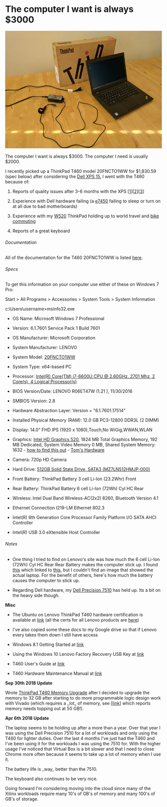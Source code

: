 # The computer I want is always $3000

![lenovo_thinkpad_photo](lenovo_thinkpad_photo.jpg)

The computer I want is always $3000. The computer I need is usually $2000.

I recently picked up a ThinkPad T460 model 20FNCTO1WW for $1,830.59 (spec below) after considering the [Dell XPS 15.](http://www.dell.com/en-us/shop/productdetails/xps-15-9560-laptop?ST=xps%2015&dgc=ST&cid=297819&lid=5695354&acd=123098073120560&ven1=sPyVmJDKS&ven2=e&ven3=263403736553147397) I went with the T460 because of:

1.  Reports of quality issues after 3-6 months with the XPS [[1](http://www.reddit.com/r/Dell/comments/4u0v3m/ok_lets_get_real_here_with_the_xps_15/)\][[2](http://forum.notebookreview.com/threads/dell−xps−15−9550−list−of−hardware−and−software−problems.784691/)\][[3](http://en.community.dell.com/support−forums/laptop/f/3518/t/19662879?rfsh=1448921878757)\]
    
2.  Experience with Dell hardware failing (a [e7450](http://www.laptopmag.com/reviews/laptops/dell-latitude-e7450) failing to sleep or turn on at all due to bad motherboards)
    
3.  Experience with my [W520](http://shop.lenovo.com/us/en/laptops/thinkpad/w-series/w520/) ThinkPad holding up to world travel and [bike commuting](http://www.strava.com/athletes/5781977)
    
4.  Reports of a great keyboard
    

###### Documentation

All of the documentation for the T460 20FNCTO1WW is listed [here](http://pcsupport.lenovo.com/us/en/products/laptops-and-netbooks/thinkpad-t-series-laptops/thinkpad-t460/20fn/cto1ww/documentation?searchLocation=PSPDoc_S).

###### Specs

To get this information on your computer use either of these on Windows 7 Pro:

Start > All Programs > Accessories > System Tools > System Information

c:\\Users\\username>msinfo32.exe

-   OS Name: Microsoft Windows 7 Professional
    
-   Version: 6.1.7601 Service Pack 1 Build 7601
    
-   OS Manufacturer: Microsoft Corporation
    
-   System Manufacturer: LENOVO
    
-   System Model: [20FNCTO1WW](http://shop.lenovo.com/us/en/laptops/thinkpad/t-series/t460/?menu-id=thinkpad_t460)
    
-   System Type: x64-based PC
    
-   Processor: [Intel(R) Core(TM) i7-6600U CPU @ 2.60GHz, 2701 Mhz, 2 Core(s), 4 Logical Processor(s)](http://processors.specout.com/l/1875/Intel-Core-i7-6600U#Specifications&s=3nYLtd)
    
-   BIOS Version/Date: LENOVO R06ET47W (1.21 ), 11/30/2016
    
-   SMBIOS Version: 2.8
    
-   Hardware Abstraction Layer: Version = "6.1.7601.17514"
    
-   Installed Physical Memory (RAM): 12.0 GB PC3-12800 DDR3L (2 DIMM)
    
-   Display: 14.0" FHD IPS (1920 x 1080),Touch,No WiGig,WWAN,WLAN
    
-   Graphics: [Intel HD Graphics 520](http://www.intel.com/content/www/us/en/support/graphics-drivers/graphics-for-6th-generation-intel-processors/intel-hd-graphics-520.html), 1824 MB Total Graphics Memory, 192 MB Dedicated, System Video Memory 0 MB, Shared System Memory: 1632 - [how to find this out](http://www.intel.com/content/www/us/en/support/graphics-drivers/000005510.html) - [Tom's Hardware](http://www.tomshardware.com/reviews/gpu-hierarchy,4388.html)
    
-   Camera: 720p HD Camera
    
-   Hard Drive: [512GB Solid State Drive, SATA3 (MZ7LN512HMJP-000)](http://www.samsung.com/semiconductor/products/flash-storage/client-ssd/MZ7LN512HMJP?ia=831)
    
-   Front Battery: ThinkPad Battery 3 cell Li-Ion (23.2Whr) Front
    
-   Rear Battery: ThinkPad Battery 6 cell Li-Ion (72Wh) Cyl HC Rear
    
-   Wireless: Intel Dual Band Wireless-AC(2x2) 8260, Bluetooth Version 4.1
    
-   Ethernet Connection I219-LM Ethernet 802.3
    
-   Intel(R) 6th Generation Core Processor Family Platform I/O SATA AHCI Controller
    
-   Intel(R) USB 3.0 eXtensible Host Controller
    

###### Notes

-   One thing I tried to find on Lenovo's site was how much the 6 cell Li-Ion (72Wh) Cyl HC Rear Rear Battery makes the computer stick up. I found [this](http://forums.lenovo.com/t5/ThinkPad-T400-T500-and-newer-T/Difference-between-6-Cell-Li-iion-Cyl-HC-Rear-72Wh-and-6-Cell-Li/td-p/1632536) which linked to [this](http://forum.notebookreview.com/attachments/batt2-jpg.108160/), but I couldn't find an image that showed the actual laptop. For the benefit of others, here's how much the battery causes the computer to stick up.
    
-   Regarding Dell hardware, my [Dell Precision 7510](http://www.dell.com/us/business/p/precision-m7510-workstation/pd) has held up. Its a bit on the heavy side though.
    

**Misc**

-   The Ubuntu on Lenovo ThinkPad T460 hardware certification is available at [link](http://certification.ubuntu.com/certification/hardware/201605-22282/) (all the certs for all Lenovo products are [here](http://pcsupport.lenovo.com/us/en/products/laptops-and-netbooks/thinkpad-t-series-laptops/thinkpad-t460/20fn/cto1ww/parts/PD031426))
    
-   I've also copied some these docs to my Google drive so that if Lenovo every takes them down I still have access
    
-   Windows 8.1 Getting Started at [link](http://drive.google.com/open?id=1Slibr_wpenqC2QeT8Mtk4NbcQuffVwHU)
    
-   Using the Windows 10 Lenovo Factory Recovery USB Key at [link](http://drive.google.com/open?id=1AhoArwzSKeC6idhbaHVbdyLkx_aFf_Eb)
    
-   T460 User's Guide at [link](http://drive.google.com/open?id=1vdCFaz7m5HHRv9vHX4ezz_OPYcq4aycU)
    
-   T460 Hardware Maintenance Manual at [link](http://drive.google.com/open?id=1ZCxKbg9TvXbm7IgGy_4TjTDO2GYf7gkL)
    

**Sep 30th 2018 Update**

Wrote [ThinkPad T460 Memory Upgrade](http://www.zachpfeffer.com/single-post/2018/09/29/ThinkPad-T460-Memory-Upgrade) after I decided to upgrade the memory to 32 GB after starting to do more programmable logic design work with Vivado (which requires a \_lot\_ of memory, see [[link](http://www.zachpfeffer.com/single-post/Xilinx-20182-Software-Tool-Installation-Overview-and-Assessment)\] which reports memory needs topping out at 50 GB!).

**Apr 6th 2018 Update**

The laptop seems to be holding up after a more than a year. Over that year I was using the Dell Precision 7510 for a lot of workloads and only using the T460 for lighter duties. Over the last 4 months I've just had the T460 and I've been using it for the workloads I was using the 7510 for. With the higher usage I've noticed that Virtual Box is a bit slower and that I need to close Chrome more often because it seems to take up a lot of memory when I use it.

The battery life is \_way\_ better than the 7510.

The keyboard also continues to be very nice.

Going forward I'm considering moving into the cloud since many of the Xilinx workloads require many 10's of GB's of memory and many 100's of GB's of storage.